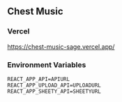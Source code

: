 ## Chest Music 
### Vercel

https://chest-music-sage.vercel.app/

### Environment Variables

```
REACT_APP_API=APIURL
REACT_APP_UPLOAD_API=UPLOADURL
REACT_APP_SHEETY_API=SHEETYURL
```
